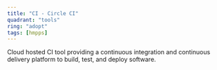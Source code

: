 ```yaml
---
title: "CI - Circle CI"
quadrant: "tools"
ring: "adopt"
tags: [hmpps]
---
```


Cloud hosted CI tool providing a continuous integration and continuous delivery platform to build, test, and deploy software.

